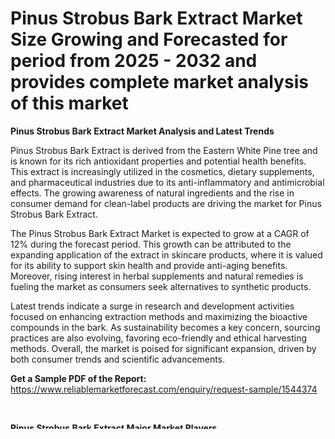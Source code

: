 <p><h1>Pinus Strobus Bark Extract Market Size Growing and Forecasted for period from 2025 - 2032 and provides complete market analysis of this market</h1></p><p><strong>Pinus Strobus Bark Extract Market Analysis and Latest Trends</strong></p>
<p><p>Pinus Strobus Bark Extract is derived from the Eastern White Pine tree and is known for its rich antioxidant properties and potential health benefits. This extract is increasingly utilized in the cosmetics, dietary supplements, and pharmaceutical industries due to its anti-inflammatory and antimicrobial effects. The growing awareness of natural ingredients and the rise in consumer demand for clean-label products are driving the market for Pinus Strobus Bark Extract.</p><p>The Pinus Strobus Bark Extract Market is expected to grow at a CAGR of 12% during the forecast period. This growth can be attributed to the expanding application of the extract in skincare products, where it is valued for its ability to support skin health and provide anti-aging benefits. Moreover, rising interest in herbal supplements and natural remedies is fueling the market as consumers seek alternatives to synthetic products. </p><p>Latest trends indicate a surge in research and development activities focused on enhancing extraction methods and maximizing the bioactive compounds in the bark. As sustainability becomes a key concern, sourcing practices are also evolving, favoring eco-friendly and ethical harvesting methods. Overall, the market is poised for significant expansion, driven by both consumer trends and scientific advancements.</p></p>
<p><strong>Get a Sample PDF of the Report:&nbsp;</strong> <a href="https://www.reliablemarketforecast.com/enquiry/request-sample/1544374?utm_campaign=2316&utm_medium=2&utm_source=Github&utm_content=ia&utm_term=31032025&utm_id=pinus-strobus-bark-extract">https://www.reliablemarketforecast.com/enquiry/request-sample/1544374</a></p>
<p>&nbsp;</p>
<p><strong>Pinus Strobus Bark Extract Major Market Players</strong></p>
<p><p>The Pinus Strobus Bark Extract market has seen increasing interest due to its potential skincare benefits, driven by a growing demand for natural and sustainable ingredients in cosmetics. Key players in this sector include Carrubba, Lucas Meyer Cosmetics, and Biospectrum, each contributing significantly to market dynamics.</p><p>Carrubba specializes in botanical extracts, offering a range of natural ingredients, including Pinus Strobus Bark Extract. The company has been expanding its product portfolio, focusing on sustainable sourcing and leveraging innovative extraction technologies. Market growth for Carrubba is anticipated to remain robust due to the rising trend towards clean beauty.</p><p>Lucas Meyer Cosmetics, another prominent player, is recognized for its high-quality functional ingredients. Their dedication to innovation in formulation is expected to drive growth in the Pinus Strobus Bark Extract market. Their commitment to sustainability aligns with consumer preferences, positioning them well for future expansion.</p><p>Biospectrum focuses on developing natural skincare solutions and has positioned itself as a key supplier of botanical extracts, including Pinus Strobus Bark. The company has experienced significant growth in recent years, supported by increasing consumer awareness regarding the benefits of natural ingredients.</p><p>While specific revenue figures for these companies may vary, it is estimated that the global market for Pinus Strobus Bark Extract could reach USD 45 million by 2026, driven by the cosmetics sector's robust demand. The overall market is projected to grow at a CAGR of 6-8%, reflecting increasing consumer trends towards eco-friendly and innovative skincare solutions. The competitive landscape suggests a promising future for companies investing in natural extracts, positioning them to capitalize on evolving market dynamics.</p></p>
<p>&nbsp;</p>
<p><strong>What Are The Key Opportunities For Pinus Strobus Bark Extract Manufacturers?</strong></p>
<p><p>The Pinus strobus bark extract market is witnessing significant growth, driven by the rising demand for natural antioxidants and anti-inflammatory agents in the nutraceutical and cosmetic industries. Valued for its potent active compounds, such as proanthocyanidins, it is increasingly incorporated into dietary supplements and skincare products. Market trends indicate a shift towards sustainable sourcing and eco-friendly products, which is expected to enhance its market appeal. As consumers prioritize health and wellness, the forecast for the Pinus strobus bark extract market remains robust, with a projected CAGR of 6-8% over the next five years, reflecting a strong commitment to natural ingredient formulations.</p></p>
<p><strong>Inquire or Share Your Questions If Any Before Purchasing This Report:</strong> <a href="https://www.reliablemarketforecast.com/enquiry/pre-order-enquiry/1544374?utm_campaign=2316&utm_medium=2&utm_source=Github&utm_content=ia&utm_term=31032025&utm_id=pinus-strobus-bark-extract">https://www.reliablemarketforecast.com/enquiry/pre-order-enquiry/1544374</a></p>
<p>&nbsp;</p>
<p><strong>Market Segmentation</strong></p>
<p><strong>The Pinus Strobus Bark Extract Market Analysis by types is segmented into:</strong></p>
<p><ul><li>1:10 Extraction</li><li>1:20 Extraction</li><li>1:30 Extraction</li></ul></p>
<p><p>The Pinus Strobus Bark Extract market features various extraction ratios, including 1:10, 1:20, and 1:30. These ratios indicate the quantity of bark used in relation to the solvent. A 1:10 extraction produces a more concentrated product, ideal for applications requiring potent active compounds, while 1:20 offers a balanced potency suitable for broader uses. The 1:30 extraction yields a milder extract, often used in cosmetic formulations where gentler properties are desired, catering to diverse consumer needs and preferences.</p></p>
<p><strong>Purchase this Report:&nbsp;</strong><a href="https://www.reliablemarketforecast.com/purchase/1544374?utm_campaign=2316&utm_medium=2&utm_source=Github&utm_content=ia&utm_term=31032025&utm_id=pinus-strobus-bark-extract">https://www.reliablemarketforecast.com/purchase/1544374</a></p>
<p>&nbsp;</p>
<p><strong>The Pinus Strobus Bark Extract Market Industry Research by Application is segmented into:</strong></p>
<p><ul><li>Skin Care Products</li><li>Hair Care Products</li><li>Cosmetic</li><li>Other</li></ul></p>
<p><p>Pinus Strobus Bark Extract is increasingly utilized in the skincare and hair care industries due to its antioxidant and anti-inflammatory properties. In skin care products, it helps in improving skin texture, reducing signs of aging, and soothing irritation. For hair care, it contributes to scalp health and strengthens hair, promoting shine and reducing breakage. Additionally, the extract is incorporated into cosmetic formulations for its ability to enhance product stability and efficacy, making it a valuable ingredient across various applications.</p></p>
<p><a href="https://www.reliablemarketforecast.com/global-pinus-strobus-bark-extract-market-r1544374?utm_campaign=2316&utm_medium=2&utm_source=Github&utm_content=ia&utm_term=31032025&utm_id=pinus-strobus-bark-extract">&nbsp;https://www.reliablemarketforecast.com/global-pinus-strobus-bark-extract-market-r1544374</a></p>
<p><strong>In terms of Region, the Pinus Strobus Bark Extract Market Players available by Region are:</strong></p>
<p>
    <p> <strong> North America: </strong>
        <ul>
            <li>United States</li>
            <li>Canada</li>
        </ul>
        </p> 
    <p> <strong> Europe: </strong>
        <ul>
            <li>Germany</li>
            <li>France</li>
            <li>U.K.</li>
            <li>Italy</li>
            <li>Russia</li>
        </ul>
        </p> 
    <p> <strong> Asia-Pacific: </strong>
        <ul>
            <li>China</li>
            <li>Japan</li>
            <li>South Korea</li>
            <li>India</li>
            <li>Australia</li>
            <li>China Taiwan</li>
            <li>Indonesia</li>
            <li>Thailand</li>
            <li>Malaysia</li>
        </ul>
        </p> 
    <p> <strong> Latin America: </strong>
        <ul>
            <li>Mexico</li>
            <li>Brazil</li>
            <li>Argentina Korea</li>
            <li>Colombia</li>
        </ul>
        </p> 
    <p> <strong> Middle East & Africa: </strong>
        <ul>
            <li>Turkey</li>
            <li>Saudi</li>
            <li>Arabia</li>
            <li>UAE</li>
            <li>Korea</li>
        </ul>
    </p>
    </p>
<p><p>The Pinus strobus bark extract market is experiencing notable growth across key regions. North America leads the market, accounting for approximately 35% of the global share, driven by increasing demand in health and wellness sectors. Europe follows closely at 30%, fueled by consumer preference for natural ingredients. The Asia-Pacific region, with its expanding pharmaceutical and cosmetic industries, holds around 25%. China, while growing rapidly, currently contributes about 10%. North America and Europe are expected to dominate the market moving forward, maintaining their significant shares.</p></p>
<p><strong>Purchase this Report: </strong><a href="https://www.reliablemarketforecast.com/purchase/1544374?utm_campaign=2316&utm_medium=2&utm_source=Github&utm_content=ia&utm_term=31032025&utm_id=pinus-strobus-bark-extract">https://www.reliablemarketforecast.com/purchase/1544374</a></p>
<p>&nbsp;<strong>Get a Sample PDF of the Report:&nbsp;&nbsp;</strong><a href="https://www.reliablemarketforecast.com/enquiry/request-sample/1544374?utm_campaign=2316&utm_medium=2&utm_source=Github&utm_content=ia&utm_term=31032025&utm_id=pinus-strobus-bark-extract">https://www.reliablemarketforecast.com/enquiry/request-sample/1544374</a></p>
<p><strong></strong></p>
<p>Check more reports on <a href="https://www.reliablemarketforecast.com/?utm_campaign=2316&utm_medium=2&utm_source=Github&utm_content=ia&utm_term=31032025&utm_id=pinus-strobus-bark-extract">https://www.reliablemarketforecast.com/</a></p>